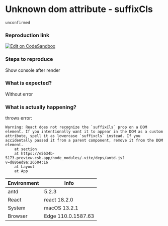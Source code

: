 # Unknown dom attribute - suffixCls

`unconfirmed`

### Reproduction link

[![Edit on CodeSandbox](https://codesandbox.io/static/img/play-codesandbox.svg)](https://codesandbox.io/p/sandbox/unknown-dom-attribute-suffixcls-e5634b)

### Steps to reproduce

Show console after render

### What is expected?

Without error

### What is actually happening?

throws error:

```
Warning: React does not recognize the `suffixCls` prop on a DOM element. If you intentionally want it to appear in the DOM as a custom attribute, spell it as lowercase `suffixcls` instead. If you accidentally passed it from a parent component, remove it from the DOM element.
    at section
    at https://e5634b-5173.preview.csb.app/node_modules/.vite/deps/antd.js?v=d886ed9a:26504:16
    at Layout
    at App
```

| Environment | Info               |
| ----------- | ------------------ |
| antd        | 5.2.3              |
| React       | react 18.2.0       |
| System      | macOS 13.2.1       |
| Browser     | Edge 110.0.1587.63 |

<!-- generated by ant-design-issue-helper. DO NOT REMOVE -->
